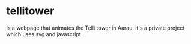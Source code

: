 # tellitower 
Is a webpage that animates the Telli tower in Aarau.
it's a private project which uses svg and javascript.
